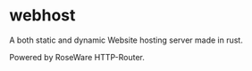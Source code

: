 # webhost
A both static and dynamic Website hosting server made in rust.

Powered by RoseWare HTTP-Router.
